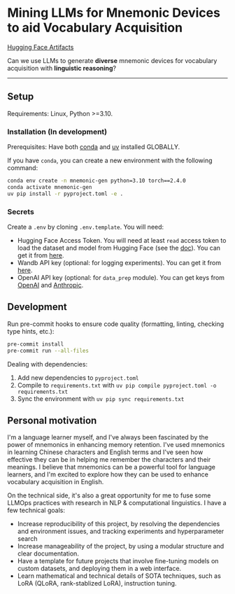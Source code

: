 # Mining LLMs for Mnemonic Devices to aid Vocabulary Acquisition

[Hugging Face Artifacts](https://huggingface.co/collections/chiffonng/mnemonic-generation-67563a0a1ab91e84e9827579)

Can we use LLMs to generate **diverse** mnemonic devices for vocabulary acquisition with **linguistic reasoning**?

---

## Setup

Requirements: Linux, Python >=3.10.

### Installation (In development)

Prerequisites: Have both [conda](https://docs.conda.io/projects/conda/en/latest/user-guide/install/index.html) and [uv](https://docs.astral.sh/uv/) installed GLOBALLY.

If you have `conda`, you can create a new environment with the following command:

```bash
conda env create -n mnemonic-gen python=3.10 torch==2.4.0
conda activate mnemonic-gen
uv pip install -r pyproject.toml -e .
```

### Secrets

Create a `.env` by cloning `.env.template`. You will need:

- Hugging Face Access Token. You will need at least `read` access token to load the dataset and model from Hugging Face (see the [doc](https://huggingface.co/docs/hub/en/security-tokens)). You can get it from [here](https://huggingface.co/settings/token).
- Wandb API key (optional: for logging experiments). You can get it from [here](https://wandb.ai/authorize).
- OpenAI API key (optional: for `data_prep` module). You can get keys from [OpenAI](https://platform.openai.com/account/api-keys) and [Anthropic](https://anthropic.com/).

## Development

Run pre-commit hooks to ensure code quality (formatting, linting, checking type hints, etc.):

```bash
pre-commit install
pre-commit run --all-files
```

Dealing with dependencies:

1. Add new dependencies to `pyproject.toml`
2. Compile to `requirements.txt` with `uv pip compile pyproject.toml -o requirements.txt`
3. Sync the environment with `uv pip sync requirements.txt`

## Personal motivation

I'm a language learner myself, and I've always been fascinated by the power of mnemonics in enhancing memory retention. I've used mnemonics in learning Chinese characters and English terms and I've seen how effective they can be in helping me remember the characters and their meanings. I believe that mnemonics can be a powerful tool for language learners, and I'm excited to explore how they can be used to enhance vocabulary acquisition in English.

On the technical side, it's also a great opportunity for me to fuse some LLMOps practices with research in NLP & computational linguistics. I have a few technical goals:

- Increase reproducibility of this project, by resolving the dependencies and environment issues, and tracking experiments and hyperparameter search
- Increase manageability of the project, by using a modular structure and clear documentation.
- Have a template for future projects that involve fine-tuning models on custom datasets, and deploying them in a web interface.
- Learn mathematical and technical details of SOTA techniques, such as LoRA (QLoRA, rank-stablized LoRA), instruction tuning.
